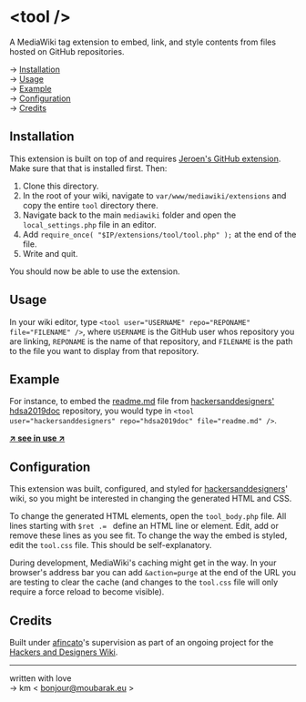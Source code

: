 # \<tool /\>

A MediaWiki tag extension to embed, link, and style contents from files hosted on GitHub repositories.

→ [Installation](#installation)  
→ [Usage](#usage)  
→ [Example](#example)  
→ [Configuration](#configuration)  
→ [Credits](#credits)  

## Installation

This extension is built on top of and requires [Jeroen's GitHub extension](https://github.com/JeroenDeDauw/GitHub). Make sure that that is installed first. Then:

1. Clone this directory.
2. In the root of your wiki, navigate to `var/www/mediawiki/extensions` and copy the entire `tool` directory there.
3. Navigate back to the main `mediawiki` folder and open the `local_settings.php` file in an editor.
4. Add `require_once( "$IP/extensions/tool/tool.php" );` at the end of the file.
5. Write and quit.

You should now be able to use the extension.

## Usage

In your wiki editor, type `<tool user="USERNAME" repo="REPONAME" file="FILENAME" />`, where `USERNAME` is the GitHub user whos repository you are linking, `REPONAME` is the name of that repository, and `FILENAME` is the path to the file you want to display from that repository.

## Example

For instance, to embed the [readme.md](https://github.com/hackersanddesigners/hdsa2019doc/blob/master/readme.md) file from [hackersanddesigners' hdsa2019doc](https://github.com/hackersanddesigners/hdsa2019doc) repository, you would type in `<tool user="hackersanddesigners" repo="hdsa2019doc" file="readme.md" />`.

**[↗ see in use ↗](https://wiki.hackersanddesigners.nl/index.php?title=ToolExample)**

## Configuration

This extension was built, configured, and styled for [hackersanddesigners](https://github.com/hackersanddesigners)' wiki, so you might be interested in changing the generated HTML and CSS.

To change the generated HTML elements, open the `tool_body.php` file. All lines starting with `$ret .= ` define an HTML line or element. Edit, add or remove these lines as you see fit. To change the way the embed is styled, edit the `tool.css` file. This should be self-explanatory.

During development, MediaWiki's caching might get in the way. In your browser's address bar you can add `&action=purge` at the end of the URL you are testing to clear the cache (and changes to the `tool.css` file will only require a force reload to become visible).

## Credits

Built under [afincato](https://github.com/afincato)'s supervision as part of an ongoing project for the [Hackers and Designers Wiki](https://wiki.hackersanddesigners.nl).

---  


written with love  
→ km < bonjour@moubarak.eu >
